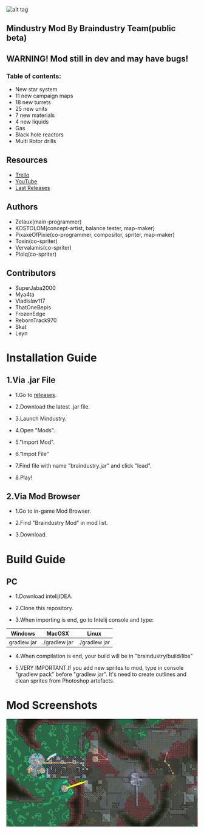 ![alt tag](https://github.com/pixaxeofpixie/pictures/blob/main/bannerbd.png)
## Mindustry Mod By Braindustry Team(public beta)

## WARNING! Mod still in dev and may have bugs!

### Table of contents:
- New star system
- 11 new campaign maps
- 18 new turrets
- 25 new units
- 7 new materials
- 4 new liquids
- Gas 
- Black hole reactors
- Multi Rotor drills

## Resources
- [Trello](https://trello.com/b/raByco4v/braindustry-trello)
- [YouTube](https://www.youtube.com/channel/UCIN35lW7fC3tXcNDd-Ip7Pw/videos)
- [Last Releases](https://github.com/pixaxeofpixie/Braindustry-Mod/releases)

## Authors
- Zelaux(main-programmer)
- KOSTOLOM(concept-artist, balance tester, map-maker)
- PixaxeOfPixie(co-programmer, compositor, spriter, map-maker)
- Toxin(co-spriter)
- Vervalamis(co-spriter)
- Plolq(co-spriter)

## Contributors
- SuperJaba2000
- Mya4ta
- Vladislav117
- ThatOneBepis
- FrozenEdge
- RebornTrack970
- Skat
- Leyn

# Installation Guide
## 1.Via .jar File
* 1.Go to [releases]( https://github.com/pixaxeofpixie/Braindustry-Mod/releases ).

* 2.Download the latest .jar file.

* 3.Launch Mindustry.

* 4.Open "Mods".

* 5."Import Mod".

* 6."Impot File"

* 7.Find file with name "braindustry.jar" and click "load".

* 8.Play!

## 2.Via Mod Browser
* 1.Go to in-game Mod Browser.

* 2.Find "Braindustry Mod" in mod list.

* 3.Download.  

# Build Guide

## PC

* 1.Download intelijIDEA.

* 2.Clone this repository.

* 3.When importing is end, go to Intelij console and type:

Windows      |  MacOSX       | Linux
------------ | ------------- | -------------
gradlew jar  | ./gradlew jar | ./gradlew jar

* 4.When compilation is end, your build will be in "braindustry/build/libs"

* 5.VERY IMPORTANT.If you add new sprites to mod, type in console "gradlew pack" before "gradlew jar". It's need to create outlines and clean sprites from Photoshop artefacts.

# Mod Screenshots

![a](https://github.com/pixaxeofpixie/pictures/blob/main/screen2.png?raw=true)
